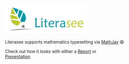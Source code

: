 ![Literasee](Literasee_symbol_left.png "Literasee") 

Literasee supports mathematics typesetting via [MathJax](https://www.mathjax.org/) :smile:

Check out how it looks with either a [Report](http://view.literasee.io/literasee/basic_mathematics/) or  
[Presentation](http://view.literasee.io/literasee/basic_mathematics/presentation/#/)
